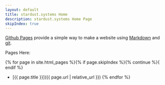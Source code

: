 ```yaml
---
layout: default
title: stardust.systems Home
description: stardust.systems Home Page
skipIndex: true
---
```


[Github Pages](https://pages.github.com) provide a simple way to make a
website using
[Markdown](https://daringfireball.net/projects/markdown/) and
[git](https://git-scm.com).

Pages Here:

{% for page in site.html_pages %}{% if page.skipIndex %}{% continue %}{ endif %}
- [{{ page.title }}]({{ page.url | relative_url }})
{% endfor %}
